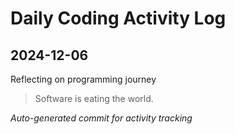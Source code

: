 # Daily Coding Activity Log

## 2024-12-06

Reflecting on programming journey

> Software is eating the world.

*Auto-generated commit for activity tracking*
